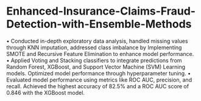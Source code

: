 # Enhanced-Insurance-Claims-Fraud-Detection-with-Ensemble-Methods
•	Conducted in-depth exploratory data analysis, handled missing values through KNN imputation, addressed class imbalance by Implementing SMOTE and Recursive Feature Elimination to enhance model performance.
•	Applied Voting and Stacking classifiers to integrate predictions from Random Forest, XGBoost, and Support Vector Machine (SVM) Learning models. Optimized model performance through hyperparameter tuning.
•	Evaluated model performance using metrics like ROC AUC, precision, and recall. Achieved the highest accuracy of 82.5% and a ROC AUC score of 0.846 with the XGBoost model.
